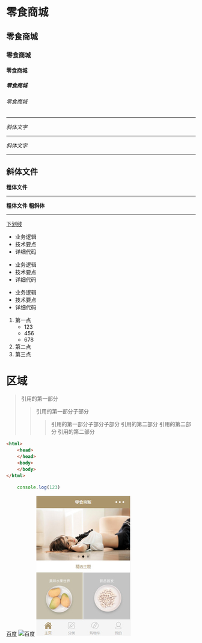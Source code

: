 # 零食商城
## 零食商城
### 零食商城
#### 零食商城
##### 零食商城
###### 零食商城
***
*斜体文字*
* * * 
_斜体文字_
*****
斜体文件
---
**粗体文件**

---
__粗体文件__
~~____粗斜体____~~

---

<u>下划线</u>

- 业务逻辑
- 技术要点
- 详细代码
+ 业务逻辑
+ 技术要点
+ 详细代码
* 业务逻辑
* 技术要点
* 详细代码

1. 第一点
    - 123
    - 456
    - 678
2. 第二点
3. 第三点
# 区域
> 引用的第一部分
>> 引用的第一部分子部分
>>> 引用的第一部分子部分子部分
> 引用的第二部分
> 引用的第二部分
> 引用的第二部分

```html
<html>
    <head>
    </head>
    <body>
    </body>
</html>

```
```js
    console.log(123)
```
[百度](http://www.baidu.com)
![百度](https://www.runoob.com/wp-content/uploads/2019/03/A042DF30-C232-46F3-8436-7D6C35351BBD.jpg)
![图片](./image/1.jpg)

